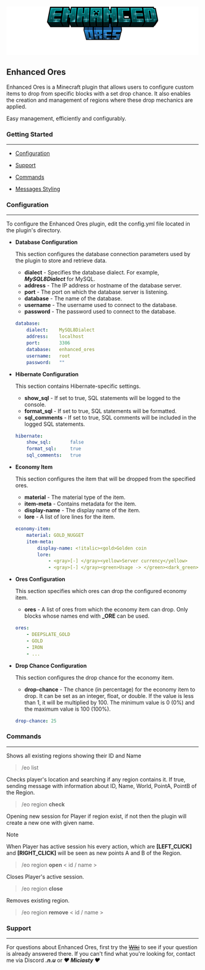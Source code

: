 ![Enhanced Ores](images/title.png)
## Enhanced Ores
Enhanced Ores is a Minecraft plugin that allows users to configure custom items to drop from specific blocks with a set drop chance. It also enables the creation and management of regions where these drop mechanics are applied.

Easy management, efficiently and configurably.

### Getting Started
****
- [Configuration](#configuration)
- [Support](#support)
- [Commands](#commands)


- [Messages Styling](https://docs.advntr.dev/minimessage/format.html)

### Configuration
****
To configure the Enhanced Ores plugin, edit the config.yml file located in the plugin's directory.

- **Database Configuration**

    This section configures the database connection parameters used by the plugin to store and retrieve data.

    - **dialect** - Specifies the database dialect. For example, ***MySQL8Dialect*** for MySQL.
    - **address** - The IP address or hostname of the database server.
    - **port** - The port on which the database server is listening. 
    - **database** - The name of the database.
    - **username** - The username used to connect to the database.
    - **password** - The password used to connect to the database.

    ```yml
    database:
        dialect:    MySQL8Dialect
        address:    localhost
        port:       3306
        database:   enhanced_ores
        username:   root
        password:   ""
    ```

- **Hibernate Configuration**
  
    This section contains Hibernate-specific settings.

    - **show_sql** - If set to true, SQL statements will be logged to the console.
    - **format_sql** - If set to true, SQL statements will be formatted.
    - **sql_comments** - If set to true, SQL comments will be included in the logged SQL statements.

    ```yml
    hibernate:
        show_sql:       false
        format_sql:     true
        sql_comments:   true
    ```
  
- **Economy Item**

    This section configures the item that will be dropped from the specified ores.

    - **material** - The material type of the item.
    - **item-meta** - Contains metadata for the item.
    - **display-name** - The display name of the item.
    - **lore** - A list of lore lines for the item.
  
    ```yml
    economy-item:
        material: GOLD_NUGGET
        item-meta:
            display-name: <!italic><gold>Golden coin
            lore:
                - <gray>[-] </gray><yellow>Server currency</yellow>
                - <gray>[-] </gray><green>Usage -> </green><dark_green>Paying for plots, buying items.</dark_green>
    ```

- **Ores Configuration**

    This section specifies which ores can drop the configured economy item.

    - **ores** - A list of ores from which the economy item can drop. Only blocks whose names end with **_ORE** can be used.
  
    ```yml
    ores:
        - DEEPSLATE_GOLD
        - GOLD
        - IRON
        - ...
    ```

- **Drop Chance Configuration**

    This section configures the drop chance for the economy item.

    - **drop-chance** - The chance (in percentage) for the economy item to drop. It can be set as an integer, float, or double. If the value is less than 1, it will be multiplied by 100. The minimum value is 0 (0%) and the maximum value is 100 (100%).

    ```yml
    drop-chance: 25
    ```

### Commands
****
Shows all existing regions showing their ID and Name
> /eo list

Checks player's location and searching if any region contains it. If true, sending message with information about ID, Name, World, PointA, PointB of the Region.
> /eo region **check**

Opening new session for Player if region exist, if not then the plugin will create a new one with given name.
> [!NOTE]
> When Player has active session his every action, which are **[LEFT_CLICK]** and **[RIGHT_CLICK]** will be seen as new points A and B of the Region.

> /eo region **open** < id / name >

Closes Player's active session.
> /eo region **close**

Removes existing region.
> /eo region **remove** < id / name >

### Support
****
For questions about Enhanced Ores, first try the ~~[Wiki](https://example.com/)~~ to see if your question is already answered there.
If you can't find what you're looking for, contact me via Discord ***.n.u*** or ***❤ Miciasty ❤***
